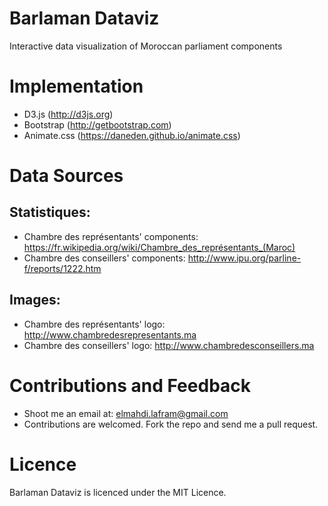 # Barlaman Dataviz
Interactive data visualization of Moroccan parliament components

# Implementation
- D3.js (http://d3js.org)
- Bootstrap (http://getbootstrap.com)
- Animate.css (https://daneden.github.io/animate.css)

# Data Sources
## Statistiques:
- Chambre des représentants' components: https://fr.wikipedia.org/wiki/Chambre_des_représentants_(Maroc)
- Chambre des conseillers' components: http://www.ipu.org/parline-f/reports/1222.htm

## Images:
- Chambre des représentants' logo: http://www.chambredesrepresentants.ma
- Chambre des conseillers' logo: http://www.chambredesconseillers.ma

# Contributions and Feedback
- Shoot me an email at: elmahdi.lafram@gmail.com
- Contributions are welcomed. Fork the repo and send me a pull request.

# Licence
Barlaman Dataviz is licenced under the MIT Licence.

